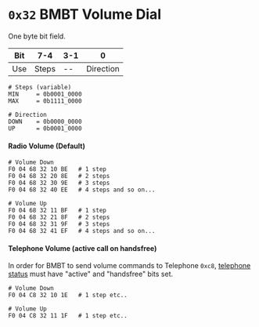 # `0x32` BMBT Volume Dial

One byte bit field.

Bit|7-4|3-1|0
---|---|---|---
Use|Steps|--|Direction

    # Steps (variable)
    MIN     = 0b0001_0000
    MAX     = 0b1111_0000

    # Direction
    DOWN    = 0b0000_0000
    UP      = 0b0001_0000

#### Radio Volume (Default)

    # Volume Down
    F0 04 68 32 10 BE   # 1 step
    F0 04 68 32 20 8E   # 2 steps
    F0 04 68 32 30 9E   # 3 steps
    F0 04 68 32 40 EE   # 4 steps and so on...

    # Volume Up
    F0 04 68 32 11 BF   # 1 step
    F0 04 68 32 21 8F   # 2 steps
    F0 04 68 32 31 9F   # 3 steps
    F0 04 68 32 41 EF   # 4 steps and so on...

#### Telephone Volume (active call on handsfree)

In order for BMBT to send volume commands to Telephone `0xc8`, [telephone status](../telephone/status.md) must have "active" and "handsfree" bits set.

    # Volume Down
    F0 04 C8 32 10 1E   # 1 step etc..

    # Volume Up
    F0 04 C8 32 11 1F   # 1 step etc..
